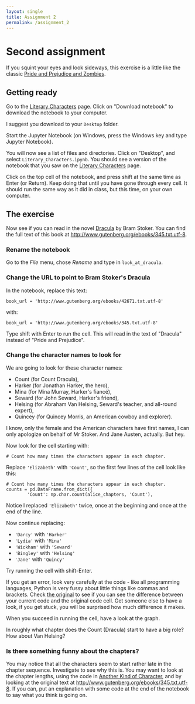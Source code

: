```yaml
---
layout: single
title: Assignment 2
permalink: /assignment_2
---
```


# Second assignment

If you squint your eyes and look sideways, this exercise is a little like the
classic [Pride and Prejudice and
Zombies](https://en.wikipedia.org/wiki/Pride_and_Prejudice_and_Zombies).

## Getting ready

Go to the [Literary Characters][litchar] page. Click
on "Download notebook" to download the notebook to your computer.

[litchar]: chapters/01/Literary_Characters
[anotherchar]: chapters/01/Another_Kind_Of_Character

I suggest you download to your `Desktop` folder.

Start the Jupyter Notebook (on Windows, press the Windows key and type
Jupyter Notebook).

You will now see a list of files and directories.  Click on "Desktop", and
select `Literary_Characters.ipynb`.  You should see a version of the notebook
that you saw on the [Literary Characters][litchar] page.

Click on the top cell of the notebook, and press shift at the same time as
Enter (or Return).  Keep doing that until you have gone through every cell.
It should run the same way as it did in class, but this time, on your own
computer.

## The exercise

Now see if you can read in the novel
[Dracula](https://en.wikipedia.org/wiki/Dracula) by Bram Stoker.  You can find
the full text of this book at <http://www.gutenberg.org/ebooks/345.txt.utf-8>.

### Rename the notebook

Go to the *File* menu, chose *Rename* and type in `look_at_dracula`.

### Change the URL to point to Bram Stoker's Dracula

In the notebook, replace this text:

```{python}
book_url = 'http://www.gutenberg.org/ebooks/42671.txt.utf-8'
```

with:

```{python}
book_url = 'http://www.gutenberg.org/ebooks/345.txt.utf-8'
```

Type shift with Enter to run the cell.  This will read in the text of
"Dracula" instead of "Pride and Prejudice".

### Change the character names to look for

We are going to look for these character names:

* Count (for Count Dracula),
* Harker (for Jonathan Harker, the hero),
* Mina (for Mina Murray, Harker's fiancé),
* Seward (for John Seward, Harker's friend),
* Helsing (for Abraham Van Helsing, Seward's teacher, and all-round expert),
* Quincey (for Quincey Morris, an American cowboy and explorer).

I know, only the female and the American characters have first names, I can
only apologize on behalf of Mr Stoker.  And Jane Austen, actually.  But hey.

Now look for the cell starting with:

```{python}
# Count how many times the characters appear in each chapter.
```

Replace `'Elizabeth'` with `'Count'`, so the first few lines of the cell look
like this:

```{python}
# Count how many times the characters appear in each chapter.
counts = pd.DataFrame.from_dict({
        'Count': np.char.count(alice_chapters, 'Count'),
```

Notice I replaced `'Elizabeth'` twice, once at the beginning and once at the
end of the line.

Now continue replacing:

* `'Darcy'` with `'Harker'`
* `'Lydia'` with `'Mina'`
* `'Wickham'` with `'Seward'`
* `'Bingley'` with `'Helsing'`
* `'Jane'` with `'Quincy'`

Try running the cell with shift-Enter.

If you get an error, look very carefully at the code - like all programming
languages, Python is very fussy about little things like commas and brackets.
Check [the original][litchar] to see if you can see the difference between
your current code and the original code cell.  Get someone else to have a
look, if you get stuck, you will be surprised how much difference it makes.

When you succeed in running the cell, have a look at the graph.

In roughly what chapter does the Count (Dracula) start to have a big role?
How about Van Helsing?

### Is there something funny about the chapters?

You may notice that all the characters seem to start rather late in the
chapter sequence.  Investigate to see why this is.  You may want to look at
the chapter lengths, using the code in [Another Kind of
Character][anotherchar], and by looking at the original text at
<http://www.gutenberg.org/ebooks/345.txt.utf-8>.  If you can, put an
explanation with some code at the end of the notebook to say what you think is
going on.
